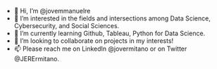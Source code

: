 - 👋 Hi, I’m @jovemmanuelre
- 👀 I’m interested in the fields and intersections among Data Science, Cybersecurity, and Social Sciences.
- 🌱 I’m currently learning Github, Tableau, Python for Data Science.
- 💞️ I’m looking to collaborate on projects in my interests!
- 📫 Please reach me on LinkedIn @jovermitano or on Twitter @JERErmitano.

<!---
jovemmanuelre/jovemmanuelre is a ✨ special ✨ repository because its `README.md` (this file) appears on your GitHub profile.
You can click the Preview link to take a look at your changes.
--->

